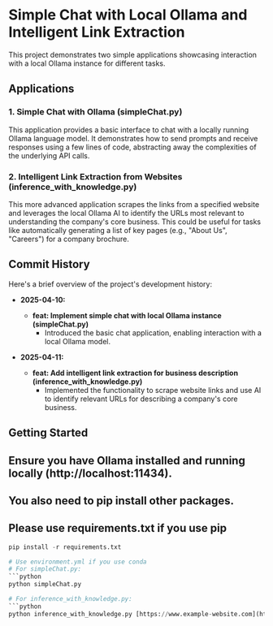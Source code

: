 # Simple Chat with Local Ollama and Intelligent Link Extraction

This project demonstrates two simple applications showcasing interaction with a local Ollama instance for different tasks.

## Applications

### 1. Simple Chat with Ollama (simpleChat.py)

This application provides a basic interface to chat with a locally running Ollama language model. It demonstrates how to send prompts and receive responses using a few lines of code, abstracting away the complexities of the underlying API calls.

### 2. Intelligent Link Extraction from Websites (inference_with_knowledge.py)

This more advanced application scrapes the links from a specified website and leverages the local Ollama AI to identify the URLs most relevant to understanding the company's core business. This could be useful for tasks like automatically generating a list of key pages (e.g., "About Us", "Careers") for a company brochure.

## Commit History

Here's a brief overview of the project's development history:

* **2025-04-10:**
    * **feat: Implement simple chat with local Ollama instance (simpleChat.py)**
        * Introduced the basic chat application, enabling interaction with a local Ollama model.

* **2025-04-11:**
    * **feat: Add intelligent link extraction for business description (inference_with_knowledge.py)**
        * Implemented the functionality to scrape website links and use AI to identify relevant URLs for describing a company's core business.

## Getting Started 

## Ensure you have Ollama installed and running locally (http://localhost:11434). 
## You also need to pip install other packages.
## Please use requirements.txt if you use pip

```python
pip install -r requirements.txt

# Use environment.yml if you use conda
# For simpleChat.py:
```python
python simpleChat.py

# For inference_with_knowledge.py:
```python
python inference_with_knowledge.py [https://www.example-website.com](https://www.example-website.com)
